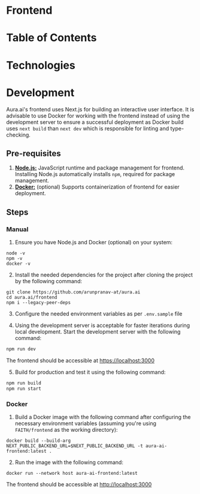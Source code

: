 # Frontend

# Table of Contents

# Technologies

# Development

Aura.ai's frontend uses Next.js for building an interactive user interface. It is advisable to use Docker for working with the frontend instead of using the development server to ensure a successful deployment as Docker build uses `next build` than `next dev` which is responsible for linting and type-checking.

## Pre-requisites

1. [**Node.js:**](https://nodejs.org/) JavaScript runtime and package management for frontend. Installing Node.js automatically installs `npm`, required for package management.
2. [**Docker:**](https://www.docker.com/) (optional) Supports containerization of frontend for easier deployment.

## Steps

### Manual

1. Ensure you have Node.js and Docker (optional) on your system:

```shell
node -v
npm -v
docker -v
```

2. Install the needed dependencies for the project after cloning the project by the following command:

```shell
git clone https://github.com/arunpranav-at/aura.ai
cd aura.ai/frontend
npm i --legacy-peer-deps
```

3. Configure the needed environment variables as per `.env.sample` file

4. Using the development server is acceptable for faster iterations during local development. Start the development server with the following command:

```bash
npm run dev
```

The frontend should be accessible at [https://localhost:3000](https://localhost:3000)

5. Build for production and test it using the following command:

```bash
npm run build
npm run start
```

### Docker

1. Build a Docker image with the following command after configuring the necessary environment variables (assuming you're using `FAITH/frontend` as the working directory):

```shell
docker build --build-arg NEXT_PUBLIC_BACKEND_URL=$NEXT_PUBLIC_BACKEND_URL -t aura-ai-frontend:latest .
```

2. Run the image with the following command:
```shell
docker run --network host aura-ai-frontend:latest 
```

The frontend should be accessible at [http://localhost:3000](http://localhost:3000)
